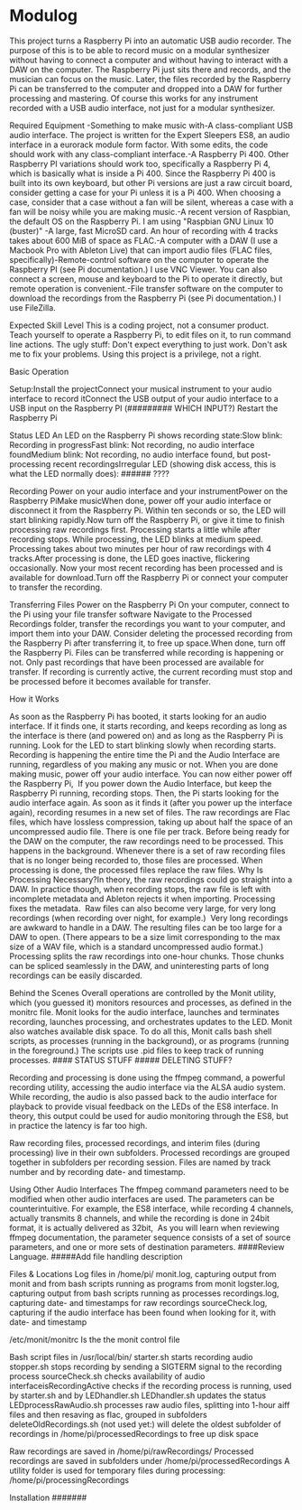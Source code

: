 # Modulog
This project turns a Raspberry Pi into an automatic USB audio recorder. The purpose of this is to be able to record music on a modular synthesizer without having to connect a computer and without having to interact with a DAW on the computer. The Raspberry Pi just sits there and records, and the musician can focus on the music. Later, the files recorded by the Raspberry Pi can be transferred to the computer and dropped into a DAW for further processing and mastering.
Of course this works for any instrument recorded with a USB audio interface, not just for a modular synthesizer. 

Required Equipment
-Something to make music with-A class-compliant USB audio interface. The project is written for the Expert Sleepers ES8, an audio interface in a eurorack module form factor. With some edits, the code should work with any class-compliant interface.-A Raspberry Pi 400. Other Raspberry PI variations should work too, specifically a Raspberry Pi 4, which is basically what is inside a Pi 400. Since the Raspberry Pi 400 is built into its own keyboard, but other Pi versions are just a raw circuit board, consider getting a case for your Pi unless it is a Pi 400. When choosing a case, consider that a case without a fan will be silent, whereas a case with a fan will be noisy while you are making music.-A recent version of Raspbian, the default OS on the Raspberry Pi. I am using "Raspbian GNU Linux 10 (buster)" -A large, fast MicroSD card. An hour of recording with 4 tracks takes about 600 MiB of space as FLAC.-A computer with a DAW (I use a Macbook Pro with Ableton Live) that can import audio files (FLAC files, specifically)-Remote-control software on the computer to operate the Raspberry PI (see Pi documentation.) I use VNC Viewer. You can also connect a screen, mouse and keyboard to the Pi to operate it directly, but remote operation is convenient.-File transfer software on the computer to download the recordings from the Raspberry Pi (see Pi documentation.) I use FileZilla.

Expected Skill Level
This is a coding project, not a consumer product. Teach yourself to operate a Raspberry Pi, to edit files on it, to run command line actions. The ugly stuff: Don't expect everything to just work. Don't ask me to fix your problems. Using this project is a privilege, not a right.

Basic Operation

Setup:Install the projectConnect your musical instrument to your audio interface to record itConnect the USB output of your audio interface to a USB input on the Raspberry PI (######### WHICH INPUT?)
Restart the Raspberry Pi

Status LED
An LED on the Raspberry Pi shows recording state:Slow blink: Recording in progressFast blink: Not recording, no audio interface foundMedium blink: Not recording, no audio interface found, but post-processing recent recordingsIrregular LED (showing disk access, this is what the LED normally does): ###### ???? 

Recording
Power on your audio interface and your instrumentPower on the Raspberry PiMake musicWhen done, power off your audio interface or disconnect it from the Raspberry Pi. Within ten seconds or so, the LED will start blinking rapidly.Now turn off the Raspberry Pi, or give it time to finish processing raw recordings first. Processing starts a little while after recording stops. While processing, the LED blinks at medium speed. Processing takes about two minutes per hour of raw recordings with 4 tracks.After processing is done, the LED goes inactive, flickering occasionally. Now your most recent recording has been processed and is available for download.Turn off the Raspberry Pi or connect your computer to transfer the recording.

Transferring Files
Power on the Raspberry Pi
On your computer, connect to the Pi using your file transfer software
Navigate to the Processed Recordings folder, transfer the recordings you want to your computer, and import them into your DAW. Consider deleting the processed recording from the Raspberry Pi after transferring it, to free up space.When done, turn off the Raspberry Pi. Files can be transferred while recording is happening or not. Only past recordings that have been processed are available for transfer. If recording is currently active, the current recording must stop and be processed before it becomes available for transfer.

How it Works

As soon as the Raspberry Pi has booted, it starts looking for an audio interface. If it finds one, it starts recording, and keeps recording as long as the interface is there (and powered on) and as long as the Raspberry Pi is running. Look for the LED to start blinking slowly when recording starts.
Recording is happening the entire time the Pi and the Audio Interface are running, regardless of you making any music or not. When you are done making music, power off your audio interface. You can now either power off the Raspberry Pi, 
If you power down the Audio Interface, but keep the Raspberry Pi running, recording stops. Then, the Pi starts looking for the audio interface again. As soon as it finds it (after you power up the interface again), recording resumes in a new set of files.
The raw recordings are Flac files, which have lossless compression, taking up about half the space of an uncompressed audio file. There is one file per track. Before being ready for the DAW on the computer, the raw recordings need to be processed. This happens in the background. Whenever there is a set of raw recording files that is no longer being recorded to, those files are processed. When processing is done, the processed files replace the raw files.
Why Is Processing Necessary?In theory, the raw recordings could go straight into a DAW. In practice though, when recording stops, the raw file is left with incomplete metadata and Ableton rejects it when importing. Processing fixes the metadata. 
Raw files can also become very large, for very long recordings (when recording over night, for example.)  Very long recordings are awkward to handle in a DAW. The resulting files can be too large for a DAW to open. (There appears to be a size limit corresponding to the max size of a WAV file, which is a standard uncompressed audio format.) Processing splits the raw recordings into one-hour chunks. Those chunks can be spliced seamlessly in the DAW, and uninteresting parts of long recordings can be easily discarded.

Behind the Scenes
Overall operations are controlled by the Monit utility, which (you guessed it) monitors resources and processes, as defined in the monitrc file. Monit looks for the audio interface, launches and terminates recording, launches processing, and orchestrates updates to the LED. Monit also watches available disk space. To do all this, Monit calls bash shell scripts, as processes (running in the background), or as programs (running in the foreground.) The scripts use .pid files to keep track of running processes. #### STATUS STUFF ##### DELETING STUFF?

Recording and processing is done using the ffmpeg command, a powerful recording utility, accessing the audio interface via the ALSA audio system. While recording, the audio is also passed back to the audio interface for playback to provide visual feedback on the LEDs of the ES8 interface. In theory, this output could be used for audio monitoring through the ES8, but in practice the latency is far too high.

Raw recording files, processed recordings, and interim files (during processing) live in their own subfolders. Processed recordings are grouped together in subfolders per recording session. Files are named by track number and by recording date- and timestamp.

Using Other Audio Interfaces
The ffmpeg command parameters need to be modified when other audio interfaces are used. The parameters can be counterintuitive. For example, the ES8 interface, while recording 4 channels, actually transmits 8 channels, and while the recording is done in 24bit format, it is actually delivered as 32bit, 
As you will learn when reviewing ffmpeg documentation, the parameter sequence consists of a set of source parameters, and one or more sets of destination parameters. ####Review Language. #####Add file handling description

Files & Locations
Log files in /home/pi/
monit.log, capturing output from monit and from bash scripts running as programs from monit
logster.log, capturing output from bash scripts running as processes
recordings.log, capturing date- and timestamps for raw recordings
sourceCheck.log, capturing if the audio interface has been found when looking for it, with date- and timestamp

/etc/monit/monitrc Is the the monit control file

Bash script files in /usr/local/bin/
starter.sh starts recording audio
stopper.sh stops recording by sending a SIGTERM signal to the recording process
sourceCheck.sh checks availability of audio interfaceisRecordingActive checks if the recording process is running, used by starter.sh and by LEDhandler.sh
LEDhandler.sh updates the status LEDprocessRawAudio.sh processes raw audio files, splitting into 1-hour aiff files and then resaving as flac, grouped in subfolders
deleteOldRecordings.sh (not used yet:) will delete the oldest subfolder of recordings in /home/pi/processedRecordings to free up disk space

Raw recordings are saved in /home/pi/rawRecordings/
Processed recordings are saved in subfolders under /home/pi/processedRecordings
A utility folder is used for temporary files during processing: /home/pi/processingRecordings

Installation
#######

